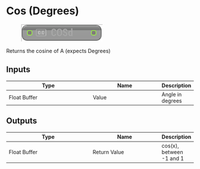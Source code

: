 # Cos (Degrees)

<div align="left" data-full-width="false">

<figure><img src="Cos_(Degrees).png" alt=""><figcaption></figcaption></figure>

</div>

Returns the cosine of A (expects Degrees)

## Inputs

<table>
<thead><tr><th width="250">Type</th><th width="200">Name</th><th>Description</th></tr></thead>
<tbody>
<tr><td>Float Buffer</td><td>Value</td><td>Angle in degrees</td></tr>
</tbody>
</table>

## Outputs

<table>
<thead><tr><th width="250">Type</th><th width="200">Name</th><th>Description</th></tr></thead>
<tbody>
<tr><td>Float Buffer</td><td>Return Value</td><td>cos(x), between -1 and 1</td></tr>
</tbody>
</table>